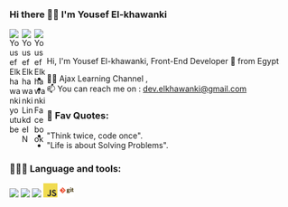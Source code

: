 ### Hi there 👋🏻 I'm Yousef El-khawanki

<a href="https://www.youtube.com/channel/UCCxzov-Vf4YvDdnDrjsMtAw">
  <img align="left" alt="Yousef Elkhawanki youtube" width="22px" color='white' src="https://upload.wikimedia.org/wikipedia/commons/e/ef/Youtube_logo.png" />
</a>
<a href="https://www.linkedin.com/in/yousef-elkhawanki-b51456219/">
  <img align="left" alt="Yousef Elkhawanki LinkdeIN" width="22px" src="https://cdn-icons-png.flaticon.com/512/174/174857.png" />
</a>
<a href="https://www.facebook.com/yusuf.mhamed.9?mibextid=ZbWKwL">
  <img align="left" alt="Yousef Elkhawanki Facebook" width="22px" src="https://upload.wikimedia.org/wikipedia/commons/thumb/0/05/Facebook_Logo_%282019%29.png/1024px-Facebook_Logo_%282019%29.png" />
</a>
<br />
<br />

Hi, I'm Yousef El-khawanki, Front-End Developer 🚀 from Egypt

- 🐱‍🏍 Ajax Learning Channel ,
- 📫 You can reach me on : dev.elkhawanki@gmail.com

### 💎 Fav Quotes: 
- "Think twice, code once". 
- "Life is about Solving Problems".

### 👨🏻‍💻 Language and tools: 
<img height="25" src="https://cdn-icons-png.flaticon.com/512/174/174854.png"></img>
<img height="25" src="https://reactjs.org/logo-og.png"></img>
<img height="25" src="https://upload.wikimedia.org/wikipedia/commons/thumb/b/b2/Bootstrap_logo.svg/1280px-Bootstrap_logo.svg.png"></img>
<img height="25" src="https://raw.githubusercontent.com/github/explore/80688e429a7d4ef2fca1e82350fe8e3517d3494d/topics/javascript/javascript.png"></img>
<img height="25" src="https://raw.githubusercontent.com/github/explore/80688e429a7d4ef2fca1e82350fe8e3517d3494d/topics/git/git.png"></img>
